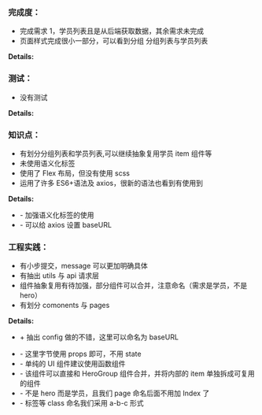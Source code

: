 ### 完成度：

- 完成需求 1，学员列表且是从后端获取数据，其余需求未完成
- 页面样式完成很小一部分，可以看到分组 分组列表与学员列表

**Details:**

### 测试：

- 没有测试

**Details:**

### 知识点：

- 有划分分组列表和学员列表,可以继续抽象复用学员 item 组件等
- 未使用语义化标签
- 使用了 Flex 布局，但没有使用 scss
- 运用了许多 ES6+语法及 axios，很新的语法也看到有使用到

**Details:**

- \- 加强语义化标签的使用
- \- 可以给 axios 设置 baseURL

### 工程实践：

- 有小步提交，message 可以更加明确具体
- 有抽出 utils 与 api 请求层
- 组件抽象复用有待加强，部分组件可以合并，注意命名（需求是学员，不是 hero）
- 有划分 comonents 与 pages

**Details:**

- \+ 抽出 config 做的不错，这里可以命名为 baseURL

* \- 这里字节使用 props 即可，不用 state
* \- 单纯的 UI 组件建议使用函数组件
* \- 该组件可以直接和 HeroGroup 组件合并，并将内部的 item 单独拆成可复用的组件
* \- 不是 hero 而是学员，且我们 page 命名后面不用加 Index 了
* \- 标签等 class 命名我们采用 a-b-c 形式
